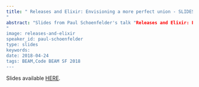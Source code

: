 ```yaml
---
title: " Releases and Elixir: Envisioning a more perfect union - SLIDES - Code BEAM SF 2018
"
abstract: "Slides from Paul Schoenfelder's talk "Releases and Elixir: Envisioning a more perfect union" - Code BEAM SF 2018
"
image: releases-and-elixir
speaker_id: paul-schoenfelder
type: slides
keywords: 
date: 2018-04-24
tags: BEAM,Code BEAM SF 2018
---
```

Slides available <a href="http://s3.amazonaws.com/erlang-conferences-production/media/files/000/000/893/original/Paul_Schoenfelder_-_Releases_and_Elixir_-_Envisioning_a_more_perfect_union.pdf?1524578937" target="_blank">HERE</a>.
